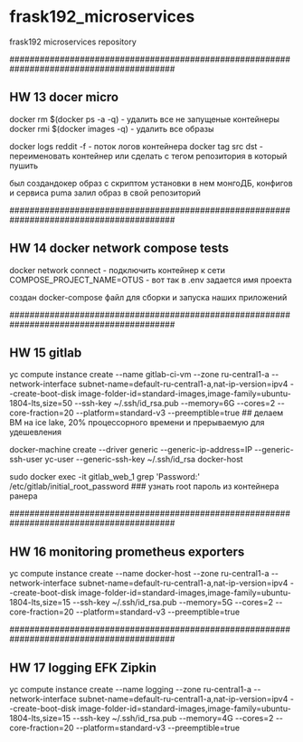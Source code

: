 # frask192_microservices
frask192 microservices repository

#########################################################################################
## HW 13 docer micro

docker rm $(docker ps -a -q) - удалить все не запущеные контейнеры
docker rmi $(docker images -q) - удалить все образы

docker logs reddit -f - поток логов контейнера
docker tag src dst - переименовать контейнер или сделать с тегом репозитория в который пушить

был создандокер образ с скриптом установки в нем монгоДБ, конфигов и сервиса puma
залил образ в свой репозиторий

#########################################################################################
## HW 14 docker network compose tests

docker network connect <network> <container> - подключить контейнер к сети
COMPOSE_PROJECT_NAME=OTUS - вот так в .env задается имя проекта

 создан docker-compose файл для сборки и запуска наших приложений

#########################################################################################
## HW 15 gitlab

yc compute instance create   --name gitlab-ci-vm   --zone ru-central1-a   --network-interface subnet-name=default-ru-central1-a,nat-ip-version=ipv4   --create-boot-disk image-folder-id=standard-images,image-family=ubuntu-1804-lts,size=50   --ssh-key ~/.ssh/id_rsa.pub  --memory=6G --cores=2 --core-fraction=20 --platform=standard-v3 --preemptible=true  ## делаем ВМ на ice lake, 20% процессорного времени и прерываемую для удешевления

docker-machine create  --driver generic  --generic-ip-address=IP --generic-ssh-user yc-user  --generic-ssh-key ~/.ssh/id_rsa  docker-host

sudo docker exec -it gitlab_web_1 grep 'Password:' /etc/gitlab/initial_root_password ### узнать root пароль из контейнера ранера

#########################################################################################
## HW 16 monitoring prometheus exporters

yc compute instance create   --name docker-host   --zone ru-central1-a   --network-interface subnet-name=default-ru-central1-a,nat-ip-version=ipv4   --create-boot-disk image-folder-id=standard-images,image-family=ubuntu-1804-lts,size=15   --ssh-key ~/.ssh/id_rsa.pub  --memory=5G --cores=2 --core-fraction=20 --platform=standard-v3 --preemptible=true

#########################################################################################
## HW 17 logging EFK Zipkin

yc compute instance create   --name logging   --zone ru-central1-a   --network-interface subnet-name=default-ru-central1-a,nat-ip-version=ipv4   --create-boot-disk image-folder-id=standard-images,image-family=ubuntu-1804-lts,size=15   --ssh-key ~/.ssh/id_rsa.pub  --memory=4G --cores=2 --core-fraction=20 --platform=standard-v3 --preemptible=true
